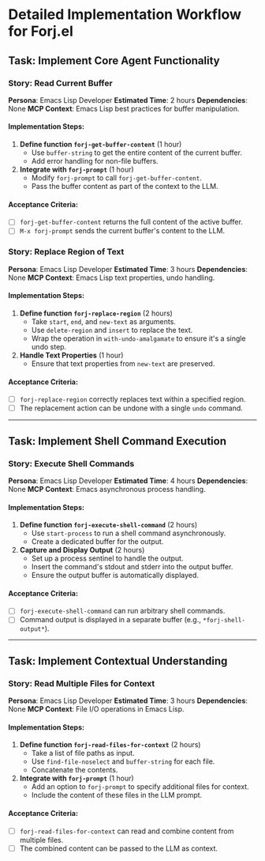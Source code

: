 # Detailed Implementation Workflow for Forj.el

## Task: Implement Core Agent Functionality

### Story: Read Current Buffer

**Persona**: Emacs Lisp Developer
**Estimated Time**: 2 hours
**Dependencies**: None
**MCP Context**: Emacs Lisp best practices for buffer manipulation.

#### Implementation Steps:

1.  **Define function `forj-get-buffer-content`** (1 hour)
    - Use `buffer-string` to get the entire content of the current buffer.
    - Add error handling for non-file buffers.
2.  **Integrate with `forj-prompt`** (1 hour)
    - Modify `forj-prompt` to call `forj-get-buffer-content`.
    - Pass the buffer content as part of the context to the LLM.

#### Acceptance Criteria:

- [ ] `forj-get-buffer-content` returns the full content of the active buffer.
- [ ] `M-x forj-prompt` sends the current buffer's content to the LLM.

### Story: Replace Region of Text

**Persona**: Emacs Lisp Developer
**Estimated Time**: 3 hours
**Dependencies**: None
**MCP Context**: Emacs Lisp text properties, undo handling.

#### Implementation Steps:

1.  **Define function `forj-replace-region`** (2 hours)
    - Take `start`, `end`, and `new-text` as arguments.
    - Use `delete-region` and `insert` to replace the text.
    - Wrap the operation in `with-undo-amalgamate` to ensure it's a single undo step.
2.  **Handle Text Properties** (1 hour)
    - Ensure that text properties from `new-text` are preserved.

#### Acceptance Criteria:

- [ ] `forj-replace-region` correctly replaces text within a specified region.
- [ ] The replacement action can be undone with a single `undo` command.

---

## Task: Implement Shell Command Execution

### Story: Execute Shell Commands

**Persona**: Emacs Lisp Developer
**Estimated Time**: 4 hours
**Dependencies**: None
**MCP Context**: Emacs asynchronous process handling.

#### Implementation Steps:

1.  **Define function `forj-execute-shell-command`** (2 hours)
    - Use `start-process` to run a shell command asynchronously.
    - Create a dedicated buffer for the output.
2.  **Capture and Display Output** (2 hours)
    - Set up a process sentinel to handle the output.
    - Insert the command's stdout and stderr into the output buffer.
    - Ensure the output buffer is automatically displayed.

#### Acceptance Criteria:

- [ ] `forj-execute-shell-command` can run arbitrary shell commands.
- [ ] Command output is displayed in a separate buffer (e.g., `*forj-shell-output*`).

---

## Task: Implement Contextual Understanding

### Story: Read Multiple Files for Context

**Persona**: Emacs Lisp Developer
**Estimated Time**: 3 hours
**Dependencies**: None
**MCP Context**: File I/O operations in Emacs Lisp.

#### Implementation Steps:

1.  **Define function `forj-read-files-for-context`** (2 hours)
    - Take a list of file paths as input.
    - Use `find-file-noselect` and `buffer-string` for each file.
    - Concatenate the contents.
2.  **Integrate with `forj-prompt`** (1 hour)
    - Add an option to `forj-prompt` to specify additional files for context.
    - Include the content of these files in the LLM prompt.

#### Acceptance Criteria:

- [ ] `forj-read-files-for-context` can read and combine content from multiple files.
- [ ] The combined content can be passed to the LLM as context.

